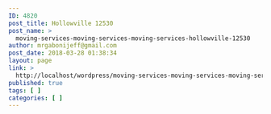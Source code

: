 ```yaml
---
ID: 4820
post_title: Hollowville 12530
post_name: >
  moving-services-moving-services-moving-services-hollowville-12530
author: mrgabonijeff@gmail.com
post_date: 2018-03-28 01:38:34
layout: page
link: >
  http://localhost/wordpress/moving-services-moving-services-moving-services-hollowville-12530/
published: true
tags: [ ]
categories: [ ]
---
```

